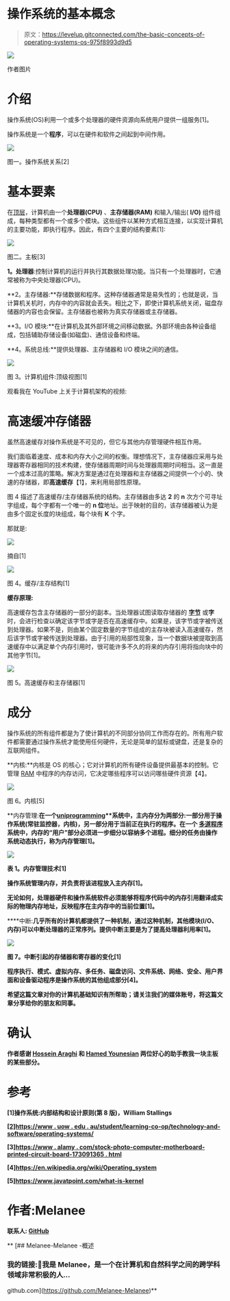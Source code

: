 # 操作系统的基本概念

> 原文：<https://levelup.gitconnected.com/the-basic-concepts-of-operating-systems-os-975f8993d9d5>

![](img/4cf340159fd1847dbf1e705e6bb000a6.png)

作者图片

# 介绍

操作系统(OS)利用一个或多个处理器的硬件资源向系统用户提供一组服务[1]。

操作系统是一个**程序**，可以在硬件和软件之间起到中间作用。

![](img/c5561f50c8f9de6b29f05fece47339a9.png)

图一。操作系统关系[2]

# 基本要素

在[顶层](https://www.clicours.com/a-top-level-view-of-computer-function-and-interconnection/)，计算机由一个**处理器(CPU)** 、**主存储器(RAM)** 和输入/输出( **I/O)** 组件组成，每种类型都有一个或多个模块。这些组件以某种方式相互连接，以实现计算机的主要功能，即执行程序。因此，有四个主要的结构要素[1]:

![](img/c19e6cb62e6f93d48883e0bd88737f88.png)

图二。主板[3]

**1。处理器**:控制计算机的运行并执行其数据处理功能。当只有一个处理器时，它通常被称为中央处理器(CPU)。

**2。主存储器:**存储数据和程序。这种存储器通常是易失性的；也就是说，当计算机关机时，内存中的内容就会丢失。相比之下，即使计算机系统关闭，磁盘存储器的内容也会保留。主存储器也被称为真实存储器或主存储器。

**3。I/O 模块:**在计算机及其外部环境之间移动数据。外部环境由各种设备组成，包括辅助存储设备(如磁盘)、通信设备和终端。

**4。系统总线:**提供处理器、主存储器和 I/O 模块之间的通信。

![](img/c2948d443d7ee2c185928bec63299122.png)

图 3。计算机组件:顶级视图[1]

观看我在 YouTube 上关于计算机架构的视频:

# 高速缓冲存储器

虽然高速缓存对操作系统是不可见的，但它与其他内存管理硬件相互作用。

我们面临着速度、成本和内存大小之间的权衡。理想情况下，主存储器应采用与处理器寄存器相同的技术构建，使存储器周期时间与处理器周期时间相当。这一直是一个成本过高的策略。解决方案是通过在处理器和主存储器之间提供一个小的、快速的存储器，即**高速缓存**【1】，来利用局部性原理。

图 4 描述了高速缓存/主存储器系统的结构。主存储器由多达 **2** 的 **n** 次方个可寻址字组成，每个字都有一个唯一的 **n 位**地址。出于映射的目的，该存储器被认为是由多个固定长度的块组成，每个块有 **K** 个字。

那就是:

![](img/d3b510e62534710dc2d2640888a9fe8c.png)

摘自[1]

![](img/4c5bd5f8a69fb247e9ea9a6e041f0223.png)

图 4。缓存/主存结构[1]

**缓存原理:**

高速缓存包含主存储器的一部分的副本。当处理器试图读取存储器的 [**字节**](https://en.wikipedia.org/wiki/Byte) 或**字**时，会进行检查以确定该字节或字是否在高速缓存中。如果是，该字节或字被传送到处理器。如果不是，则由某个固定数量的字节组成的主存块被读入高速缓存，然后该字节或字被传送到处理器。由于引用的局部性现象，当一个数据块被提取到高速缓存中以满足单个内存引用时，很可能许多不久的将来的内存引用将指向块中的其他字节[1]。

![](img/0fbce4d5a3b5a89f77491ea766624183.png)

图 5。高速缓存和主存储器[1]

# 成分

操作系统的所有组件都是为了使计算机的不同部分协同工作而存在的。所有用户软件都需要通过操作系统才能使用任何硬件，无论是简单的鼠标或键盘，还是复杂的互联网组件。

**内核:**内核是 OS 的核心；它对计算机的所有硬件设备提供最基本的控制。它管理 [RAM](https://en.wikipedia.org/wiki/Random-access_memory) 中程序的内存访问，它决定哪些程序可以访问哪些硬件资源【4】。

![](img/5990155c4979cdd450b070f813b3300b.png)

图 6。内核[5]

**内存管理:**在一个[**uniprogramming**](https://dextutor.com/uni-vs-multi-vs-time-sharing/#:~:text=Uni%2Dprogramming%20%E2%80%93%20In%20uni%2D,forms%20a%20batch%20of%20jobs.)**系统中，主内存分为两部分:一部分用于操作系统(常驻监控器，内核)，另一部分用于当前正在执行的程序。在一个 [**多道程序**](https://whatis.techtarget.com/definition/multiprogramming#:~:text=Multiprogramming%20is%20a%20rudimentary%20form,simultaneous%20execution%20of%20different%20programs.&text=To%20the%20user%20it%20appears,executing%20at%20the%20same%20time.) 系统中，内存的“用户”部分必须进一步细分以容纳多个进程。细分的任务由操作系统动态执行，称为内存管理[1]。**

**![](img/1f7ef1d825cd9ac313179cf902d464a6.png)**

**表 1。内存管理技术[1]**

**操作系统管理内存，并负责将该进程放入主内存[1]。**

**无论如何，处理器硬件和操作系统软件必须能够将程序代码中的内存引用翻译成实际的物理内存地址，反映程序在主内存中的当前位置[1]。**

****中断:**几乎所有的计算机都提供了一种机制，通过这种机制，其他模块(I/O、内存)可以中断处理器的正常序列。提供中断主要是为了提高处理器利用率[1]。**

**![](img/bf6b928f370a3dec1673a2485d0cad71.png)**

**图 7。中断引起的存储器和寄存器的变化[1]**

**程序执行、模式、虚拟内存、多任务、磁盘访问、文件系统、网络、安全、用户界面和设备驱动程序是操作系统的其他组成部分[4]。**

**希望这篇文章对你的计算机基础知识有所帮助；请关注我们的媒体账号，将这篇文章分享给你的朋友和同事。**

# **确认**

**作者感谢 [Hossein Araghi](https://hossara.com/) 和 [Hamed Younesian](https://dehcode.com/teacher/hamedunesian/) 两位好心的助手教我一块主板的某些部分。**

# **参考**

**[1]操作系统:内部结构和设计原则(第 8 版)，William Stallings**

**[[2]https://www . uow . edu . au/student/learning-co-op/technology-and-software/operating-systems/](https://www.uow.edu.au/student/learning-co-op/technology-and-software/operating-systems/)**

**[3][https://www . alamy . com/stock-photo-computer-motherboard-printed-circuit-board-173091365 . html](https://www.alamy.com/stock-photo-computer-motherboard-printed-circuit-board-173091365.html)**

**[4]https://en.wikipedia.org/wiki/Operating_system**

**[5]https://www.javatpoint.com/what-is-kernel**

# **作者:Melanee**

**联系人: [GitHub](https://github.com/Melanee-Melanee)**

**[](https://github.com/Melanee-Melanee) [## Melanee-Melanee -概述

### 我的链接:💎我是 Melanee，是一个在计算机和自然科学之间的跨学科领域非常积极的人…

github.com](https://github.com/Melanee-Melanee)**